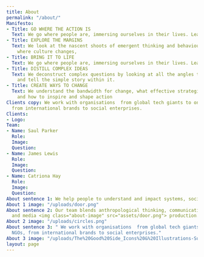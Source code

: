 ```yaml
---
title: About
permalink: "/about/"
Manifesto:
- Title: GO WHERE THE ACTION IS
  Text: We go where people are, immersing ourselves in their lives. Learning by doing.
- Title: EXPLORE THE MARGINS
  Text: We look at the nascent shoots of emergent thinking and behaviour. Exploring
    where culture changes,
- Title: BRING IT TO LIFE
  Text: We go where people are, immersing ourselves in their lives. Learning by doing.
- Title: DISTILL COMPLEX IDEAS
  Text: We deconstruct complex questions by looking at all the angles to discover
    and tell the simple story within it.
- Title: CREATE WAYS TO CHANGE
  Text: We understand the bandwidth for change, what effective strategies require
    and how to inspire and shape action
Clients copy: We work with organisations  from global tech giants to one woman NGOs,
  from international brands to social enterprises.
Clients:
- Logo: 
Team:
- Name: Saul Parker
  Role: 
  Image: 
  Question: 
- Name: James Lewis
  Role: 
  Image: 
  Question: 
- Name: Catriona Hay
  Role: 
  Image: 
  Question: 
About sentence 1: We help people to understand and impact systems, society and culture.
About 1 image: "/uploads/door.png"
About sentence 2: Our team blends anthropological thinking, communications expertise
  and media <img class="about-image" src="assets/door.png"> production.
About 2 image: "/uploads/circles.png"
About sentence 3: " We work with organisations  from global tech giants to one woman
  NGOs, from international brands to social enterprises."
About 3 image: "/uploads/The%20Good%20Side_Icons%20&%20Illustrations-Sunset-01.png"
layout: page
---
```


